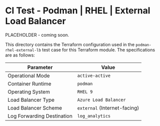 # CI Test - Podman | RHEL | External Load Balancer

PLACEHOLDER - coming soon.

This directory contains the Terraform configuration used in the `podman-rhel-external-lb` test case for this Terraform module. The specifications are as follows:

| Parameter                   | Value                        |
|-----------------------------|------------------------------|
| Operational Mode            | `active-active`              |
| Container Runtime           | `podman`                     |
| Operating System            | `RHEL 9`                     |
| Load Balancer Type          | `Azure Load Balancer`        |
| Load Balancer Scheme        | `external` (Internet-facing) |
| Log Forwarding Destination  | `log_analytics`              |